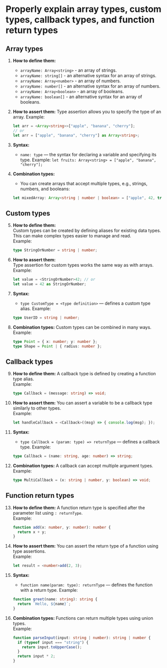 
# Properly explain array types, custom types, callback types, and function return types

## Array types

1. **How to define them:**
   - `arrayName: Array<string>` - an array of strings.
   - `arrayName: string[]` - an alternative syntax for an array of strings.
   - `arrayName: Array<number>` - an array of numbers.
   - `arrayName: number[]` - an alternative syntax for an array of numbers.
   - `arrayName: Array<boolean>` - an array of booleans.
   - `arrayName: boolean[]` - an alternative syntax for an array of booleans.

2. **How to assert them:**
   Type assertion allows you to specify the type of an array. Example:
   ```typescript
   let arr = <Array<string>>["apple", "banana", "cherry"];
   // or
   let arr = ["apple", "banana", "cherry"] as Array<string>;
   ```

3. **Syntax:**
   - `name: type` — the syntax for declaring a variable and specifying its type.
     Example: `let fruits: Array<string> = ["apple", "banana", "cherry"];`

4. **Combination types:**
   - You can create arrays that accept multiple types, e.g., strings, numbers, and booleans:
   ```typescript
   let mixedArray: Array<string | number | boolean> = ["apple", 42, true];
   ```

## Custom types

5. **How to define them:**  
   Custom types can be created by defining aliases for existing data types. This can make complex types easier to manage and read.  
   Example:
   ```typescript
   type StringOrNumber = string | number;
   ```

6. **How to assert them:**  
   Type assertion for custom types works the same way as with arrays.  
   Example:
   ```typescript
   let value = <StringOrNumber>42; // or
   let value = 42 as StringOrNumber;
   ```

7. **Syntax:**
   - `type CustomType = <type definition>` — defines a custom type alias.
   Example:
   ```typescript
   type UserID = string | number;
   ```

8. **Combination types:**
   Custom types can be combined in many ways.  
   Example:
   ```typescript
   type Point = { x: number; y: number };
   type Shape = Point | { radius: number };
   ```

## Callback types

9. **How to define them:**
   A callback type is defined by creating a function type alias.  
   Example:
   ```typescript
   type Callback = (message: string) => void;
   ```

10. **How to assert them:**
    You can assert a variable to be a callback type similarly to other types.  
    Example:
    ```typescript
    let handleCallback = <Callback>((msg) => { console.log(msg); });
    ```

11. **Syntax:**
    - `type Callback = (param: type) => returnType` — defines a callback type.
    Example:
    ```typescript
    type Callback = (name: string, age: number) => string;
    ```

12. **Combination types:**
    A callback can accept multiple argument types.  
    Example:
    ```typescript
    type MultiCallback = (x: string | number, y: boolean) => void;
    ```

## Function return types

13. **How to define them:**
    A function return type is specified after the parameter list using `: returnType`.  
    Example:
    ```typescript
    function add(x: number, y: number): number {
      return x + y;
    }
    ```

14. **How to assert them:**
    You can assert the return type of a function using type assertions.  
    Example:
    ```typescript
    let result = <number>add(2, 3);
    ```

15. **Syntax:**
    - `function name(param: type): returnType` — defines the function with a return type.
    Example:
    ```typescript
    function greet(name: string): string {
      return `Hello, ${name}`;
    }
    ```

16. **Combination types:**
    Functions can return multiple types using union types.  
    Example:
    ```typescript
    function parseInput(input: string | number): string | number {
      if (typeof input === "string") {
        return input.toUpperCase();
      }
      return input * 2;
    }
    ```
